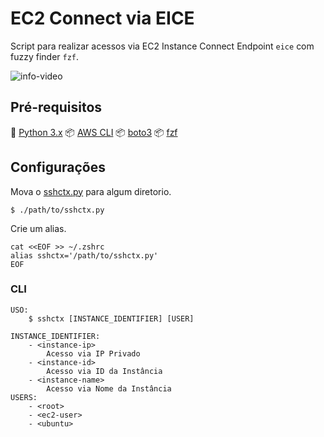 # EC2 Connect via EICE

Script para realizar acessos via EC2 Instance Connect Endpoint `eice` com fuzzy finder `fzf`.

![info-video](docs/cli-sshctx.gif)


## Pré-requisitos

🐍 [Python 3.x](https://www.python.org/downloads/)
📦 [AWS CLI](https://docs.aws.amazon.com/cli/latest/userguide/getting-started-install.html)
📦 [boto3](https://aws.amazon.com/pt/sdk-for-python/)
📦 [fzf](https://github.com/junegunn/fzf)


## Configurações

Mova o [sshctx.py](https://github.com/PabloMarquess/sshctx/blob/main/sshctx.py) para algum diretorio.

```console
$ ./path/to/sshctx.py
```
Crie um alias.

```console
cat <<EOF >> ~/.zshrc
alias sshctx='/path/to/sshctx.py'
EOF
```

### CLI

```console
USO:
    $ sshctx [INSTANCE_IDENTIFIER] [USER]

INSTANCE_IDENTIFIER:
    - <instance-ip>
        Acesso via IP Privado
    - <instance-id>
        Acesso via ID da Instância
    - <instance-name>
        Acesso via Nome da Instância
USERS:
    - <root>
    - <ec2-user>
    - <ubuntu>